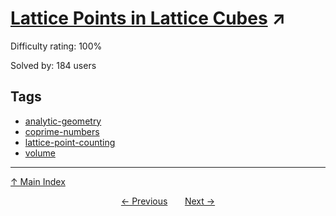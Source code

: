 # [Lattice Points in Lattice Cubes](https://projecteuler.net/problem=579) ↗️

Difficulty rating: 100%

Solved by: 184 users
## Tags

- [analytic-geometry](../tags/analytic-geometry.md)
- [coprime-numbers](../tags/coprime-numbers.md)
- [lattice-point-counting](../tags/lattice-point-counting.md)
- [volume](../tags/volume.md)



---

[↑ Main Index](../README.md)


<div align=center><a href='578.md'>← Previous</a> &nbsp;&nbsp; &nbsp;&nbsp;  <a href='580.md'>Next →</a></div>
